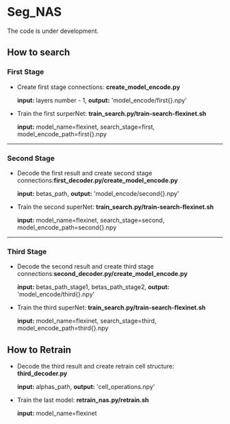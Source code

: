 # Seg_NAS
The code is under development.
## How to search
### First Stage
* Create first stage connections: **create_model_encode.py**

  **input:** layers number - 1, **output:** 'model_encode/first{}.npy'


* Train the first surperNet: **train_search.py/train-search-flexinet.sh**
  
  **input:** model_name=flexinet, search_stage=first, model_encode_path=first{}.npy

---
### Second Stage
* Decode the first result and create second stage connections:**first_decoder.py/create_model_encode.py**

  **input:** betas_path, **output:** 'model_encode/second{}.npy'


* Train the second superNet: **train_search.py/train-search-flexinet.sh**

  **input:** model_name=flexinet, search_stage=second, model_encode_path=second{}.npy
---
### Third Stage
* Decode the second result and create third stage connections:**second_decoder.py/create_model_encode.py**

  **input:** betas_path_stage1, betas_path_stage2, **output:** 'model_encode/third{}.npy'


* Train the third superNet: **train_search.py/train-search-flexinet.sh**

  **input:** model_name=flexinet, search_stage=third, model_encode_path=third{}.npy

## How to Retrain
* Decode the third result and create retrain cell structure: **third_decoder.py**

  **input:** alphas_path, **output:** 'cell_operations.npy'
* Train the last model: **retrain_nas.py/retrain.sh**

  **input:** model_name=flexinet